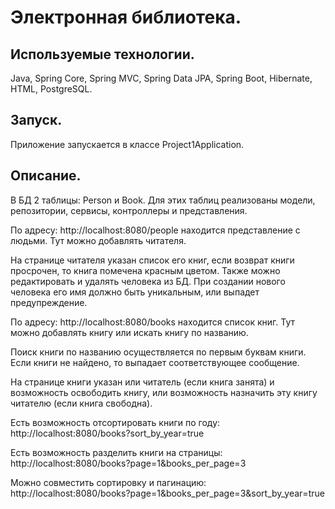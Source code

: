 # Электронная библиотека.

## Используемые технологии. 
Java, Spring Core, Spring MVC, Spring Data JPA, Spring Boot, Hibernate, HTML, PostgreSQL.

## Запуск.
Приложение запускается в классе Project1Application.

## Описание.
В БД 2 таблицы: Person и Book.
Для этих таблиц реализованы модели, репозитории, сервисы, контроллеры и представления.


По адресу: http://localhost:8080/people
находится представление с людьми. Тут можно добавлять читателя.

На странице читателя указан список его книг, если возврат книги просрочен, то книга помечена красным цветом. Также можно редактировать и удалять человека из БД.
При создании нового человека его имя должно быть уникальным, или выпадет предупреждение.


По адресу: http://localhost:8080/books находится список книг. Тут можно добавлять книгу или искать книгу по названию.

Поиск книги по названию осуществляется по 
первым буквам книги. Если книги не найдено, то выпадает соответствующее сообщение.

На странице книги указан или читатель (если книга занята) и возможность освободить книгу, или возможность назначить эту книгу читателю (если книга свободна).

Есть возможность отсортировать книги по году: http://localhost:8080/books?sort_by_year=true

Есть возможность разделить книги на страницы: http://localhost:8080/books?page=1&books_per_page=3

Можно совместить сортировку и пагинацию: http://localhost:8080/books?page=1&books_per_page=3&sort_by_year=true

